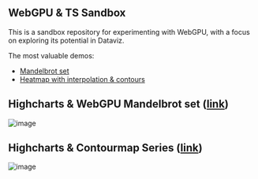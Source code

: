 ## WebGPU & TS Sandbox

This is a sandbox repository for experimenting with WebGPU, with a focus on exploring its potential in Dataviz.

The most valuable demos:
- [Mandelbrot set](https://ddragula.github.io/webgpu-ts-tests/mandelbrot/)
- [Heatmap with interpolation & contours](https://ddragula.github.io/webgpu-ts-tests/contour-charts/)

## Highcharts & WebGPU Mandelbrot set ([link](https://ddragula.github.io/webgpu-ts-tests/mandelbrot/))
![image](https://github.com/user-attachments/assets/d7a1e835-d5b4-40ef-b52e-863c2cb9dee9)

## Highcharts & Contourmap Series ([link](https://ddragula.github.io/webgpu-ts-tests/contour-charts/))
![image](https://github.com/user-attachments/assets/36848647-bac1-45fc-a1f5-3f1d5b888c2a)
